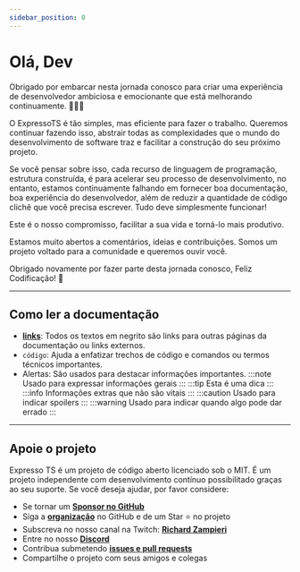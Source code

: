 ```yaml
---
sidebar_position: 0
---
```


# Olá, Dev

Obrigado por embarcar nesta jornada conosco para criar uma experiência de desenvolvedor ambiciosa e emocionante que está melhorando continuamente. 🎉🎉🎉

O ExpressoTS é tão simples, mas eficiente para fazer o trabalho. Queremos continuar fazendo isso, abstrair todas as complexidades que o mundo do desenvolvimento de software traz e facilitar a construção do seu próximo projeto.

Se você pensar sobre isso, cada recurso de linguagem de programação, estrutura construída, é para acelerar seu processo de desenvolvimento, no entanto, estamos continuamente falhando em fornecer boa documentação, boa experiência do desenvolvedor, além de reduzir a quantidade de código clichê que você precisa escrever. Tudo deve simplesmente funcionar!

Este é o nosso compromisso, facilitar a sua vida e torná-lo mais produtivo.

Estamos muito abertos a comentários, ideias e contribuições. Somos um projeto voltado para a comunidade e queremos ouvir você.

Obrigado novamente por fazer parte desta jornada conosco, Feliz Codificação! 🚀

---

## Como ler a documentação

- **[links](./overview/intro.md)**: Todos os textos em negrito são links para outras páginas da documentação ou links externos.
- `código`: Ajuda a enfatizar trechos de código e comandos ou termos técnicos importantes.
- Alertas: São usados para destacar informações importantes.
  :::note Usado para expressar informações gerais
  :::
  :::tip Esta é uma dica
  :::
  :::info Informações extras que não são vitais
  :::
  :::caution Usado para indicar spoilers
  :::
  :::warning Usado para indicar quando algo pode dar errado
  :::

---

## Apoie o projeto

Expresso TS é um projeto de código aberto licenciado sob o MIT. É um projeto independente com desenvolvimento contínuo possibilitado graças ao seu suporte. Se você deseja ajudar, por favor considere:

- Se tornar um **[Sponsor no GitHub](https://github.com/sponsors/expressots)**
- Siga a **[organização](https://github.com/expressots)** no GitHub e de um Star ⭐ no projeto
- Subscreva no nosso canal na Twitch: **[Richard Zampieri](https://www.twitch.tv/richardzampieri)**
- Entre no nosso **[Discord](https://discord.com/invite/PyPJfGK)**
- Contribua submetendo **[issues e pull requests](https://github.com/expressots/expressots/issues/new/choose)**
- Compartilhe o projeto com seus amigos e colegas